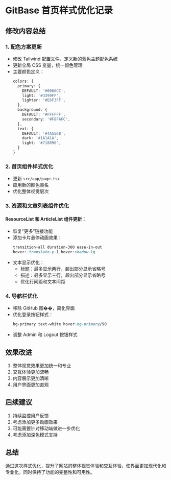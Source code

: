# GitBase 首页样式优化记录

## 修改内容总结

### 1. 配色方案更新
- 修改 Tailwind 配置文件，定义新的蓝色主题配色系统
- 更新全局 CSS 变量，统一颜色管理
- 主要颜色定义：
  ```typescript
  colors: {
    primary: {
      DEFAULT: '#0066CC',
      light: '#3399FF',
      lighter: '#E6F3FF',
    },
    background: {
      DEFAULT: '#FFFFFF',
      secondary: '#F8FAFC',
    },
    text: {
      DEFAULT: '#4A5568',
      dark: '#1A1A1A',
      light: '#718096',
    }
  }
  ```

### 2. 首页组件样式优化
- 更新 `src/app/page.tsx`
- 应用新的颜色类名
- 优化整体视觉层次

### 3. 资源和文章列表组件优化
#### ResourceList 和 ArticleList 组件更新：
- 恢复"更多"链接功能
- 添加卡片悬停动画效果：
  ```css
  transition-all duration-300 ease-in-out
  hover:-translate-y-1 hover:shadow-lg
  ```
- 文本显示优化：
  - 标题：最多显示两行，超出部分显示省略号
  - 描述：最多显示三行，超出部分显示省略号
  - 优化行间距和文本间距

### 4. 导航栏优化
- 移除 GitHub 图��，简化界面
- 优化登录按钮样式：
  ```css
  bg-primary text-white hover:bg-primary/90
  ```
- 调整 Admin 和 Logout 按钮样式

## 效果改进
1. 整体视觉效果更加统一和专业
2. 交互体验更加流畅
3. 内容展示更加清晰
4. 用户界面更加直观

## 后续建议
1. 持续监控用户反馈
2. 考虑添加更多动画效果
3. 可能需要针对移动端做进一步优化
4. 考虑添加深色模式支持

## 总结
通过这次样式优化，提升了网站的整体视觉体验和交互体验，使界面更加现代化和专业化。同时保持了功能的完整性和可用性。

